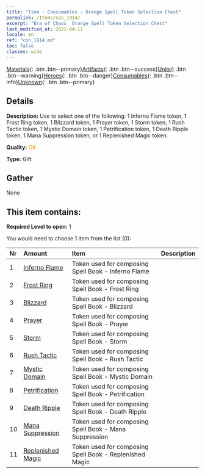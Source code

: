 ```yaml
---
title: "Item - Consumables - Orange Spell Token Selection Chest"
permalink: /Items/con_1914/
excerpt: "Era of Chaos  Orange Spell Token Selection Chest"
last_modified_at: 2021-04-11
locale: en
ref: "con_1914.md"
toc: false
classes: wide
---
```

 [Materials](/Items/){: .btn .btn--primary}[Artifacts](/Items/Artifacts/){: .btn .btn--success}[Units](/Items/Units/){: .btn .btn--warning}[Heroes](/Items/Heroes/){: .btn .btn--danger}[Consumables](/Items/Consumables/){: .btn .btn--info}[Unknown](/Items/Unknown/){: .btn .btn--primary}

## Details
 **Description:** Use to select one of the following: 1 Inferno Flame token, 1 Frost Ring token, 1 Blizzard token, 1 Prayer token, 1 Storm token, 1 Rush Tactic token, 1 Mystic Domain token, 1 Petrification token, 1 Death Ripple token, 1 Mana Suppression token, or 1 Replenished Magic token.

 **Quality:** <span style="color: #FF8C00">OK</span>

 **Type:** Gift

## Gather

  None

## This item contains:

 **Required Level to open:** 1

 You would need to choose 1 item from the list (0):

  | Nr | Amount |     Item    | Description |
  |:---|:-------|:------------|:-----------:|
  | 1 | [Inferno Flame](/Items/her_406/) | Token used for composing Spell Book - Inferno Flame | 
  | 2 | [Frost Ring](/Items/her_421/) | Token used for composing Spell Book - Frost Ring | 
  | 3 | [Blizzard](/Items/her_423/) | Token used for composing Spell Book - Blizzard | 
  | 4 | [Prayer](/Items/her_432/) | Token used for composing Spell Book - Prayer | 
  | 5 | [Storm](/Items/her_445/) | Token used for composing Spell Book - Storm | 
  | 6 | [Rush Tactic](/Items/her_450/) | Token used for composing Spell Book - Rush Tactic | 
  | 7 | [Mystic Domain](/Items/her_470/) | Token used for composing Spell Book - Mystic Domain | 
  | 8 | [Petrification](/Items/her_471/) | Token used for composing Spell Book - Petrification | 
  | 9 | [Death Ripple](/Items/her_456/) | Token used for composing Spell Book - Death Ripple | 
  | 10 | [Mana Suppression](/Items/her_480/) | Token used for composing Spell Book - Mana Suppression | 
  | 11 | [Replenished Magic](/Items/her_482/) | Token used for composing Spell Book - Replenished Magic | 
